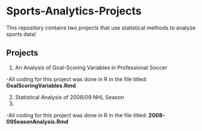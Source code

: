 # Sports-Analytics-Projects
This repository contains two projects that use statistical methods to analyze sports data!

## Projects
1. An Analysis of Goal-Scoring Variables in Professional Soccer
   
-All coding for this project was done in R in the file titled: **GoalScoringVariables.Rmd**

2. Statistical Analysis of 2008/09 NHL Season
3. 
-All coding for this project was done in R in the file titled: **2008-09SeasonAnalysis.Rmd**
